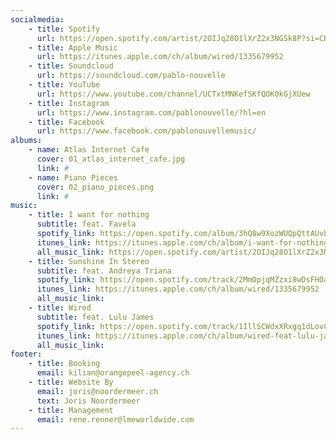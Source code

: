 ```yaml
---
socialmedia:
    - title: Spotify
      url: https://open.spotify.com/artist/2OIJq28O1lXrZ2x3NGSk8P?si=CByy8uzMQbWgOVOESWP-zg
    - title: Apple Music
      url: https://itunes.apple.com/ch/album/wired/1335679952
    - title: Soundcloud
      url: https://soundcloud.com/pablo-nouvelle
    - title: YouTube
      url: https://www.youtube.com/channel/UCTxtMNKefSKfQOK0kGjXUew
    - title: Instagram
      url: https://www.instagram.com/pablonouvelle/?hl=en
    - title: Facebook
      url: https://www.facebook.com/pablonouvellemusic/
albums: 
    - name: Atlas Internet Cafe
      cover: 01_atlas_internet_cafe.jpg
      link: #
    - name: Piano Pieces
      cover: 02_piano_pieces.png
      link: #
music:
    - title: I want for nothing
      subtitle: feat. Favela
      spotify_link: https://open.spotify.com/album/3hQ8w9XozWUQpQttAUvbEa
      itunes_link: https://itunes.apple.com/ch/album/i-want-for-nothing-feat-favela-single/id1276654342
      all_music_link: https://open.spotify.com/artist/2OIJq28O1lXrZ2x3NGSk8P
    - title: Sunshine In Stereo
      subtitle: feat. Andreya Triana
      spotify_link: https://open.spotify.com/track/2MmOpjqMZzxi8wDsFHOaVs?si=byiKoKOTQ9a5LuhgNdcoyA
      itunes_link: https://itunes.apple.com/ch/album/wired/1335679952
      all_music_link:
    - title: Wired
      subtitle: feat. Lulu James
      spotify_link: https://open.spotify.com/track/1IllSCWdxXRxgq1dLovC3T
      itunes_link: https://itunes.apple.com/ch/album/wired-feat-lulu-james-single/1309528889
      all_music_link:
footer:
    - title: Booking
      email: kilian@orangepeel-agency.ch
    - title: Website By
      email: joris@noordermeer.ch
      text: Joris Noordermeer
    - title: Management
      email: rene.renner@lmeworldwide.com
---
```

